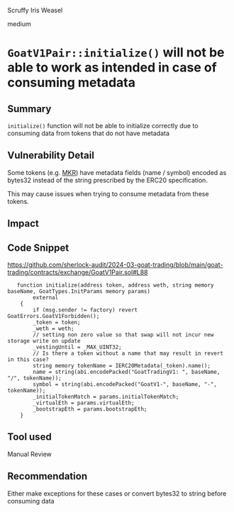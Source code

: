 Scruffy Iris Weasel

medium

# `GoatV1Pair::initialize()` will not be able to work as intended in case of consuming metadata

## Summary
`initialize()` function will not be able to initialize correctly due to consuming data from tokens that do not have metadata
## Vulnerability Detail
Some tokens (e.g. [MKR](https://etherscan.io/address/0x9f8f72aa9304c8b593d555f12ef6589cc3a579a2#code)) have metadata fields (name / symbol) encoded as bytes32 instead of the string prescribed by the ERC20 specification.

This may cause issues when trying to consume metadata from these tokens.
## Impact

## Code Snippet
https://github.com/sherlock-audit/2024-03-goat-trading/blob/main/goat-trading/contracts/exchange/GoatV1Pair.sol#L88

```solidity
   function initialize(address token, address weth, string memory baseName, GoatTypes.InitParams memory params)
        external
    {
        if (msg.sender != factory) revert GoatErrors.GoatV1Forbidden();
        _token = token;
        _weth = weth;
        // setting non zero value so that swap will not incur new storage write on update
        _vestingUntil = _MAX_UINT32;
        // Is there a token without a name that may result in revert in this case?
        string memory tokenName = IERC20Metadata(_token).name();
        name = string(abi.encodePacked("GoatTradingV1: ", baseName, "/", tokenName));
        symbol = string(abi.encodePacked("GoatV1-", baseName, "-", tokenName));
        _initialTokenMatch = params.initialTokenMatch;
        _virtualEth = params.virtualEth;
        _bootstrapEth = params.bootstrapEth;
    }
```    
## Tool used

Manual Review

## Recommendation
Either make exceptions for these cases or convert bytes32 to string before consuming data